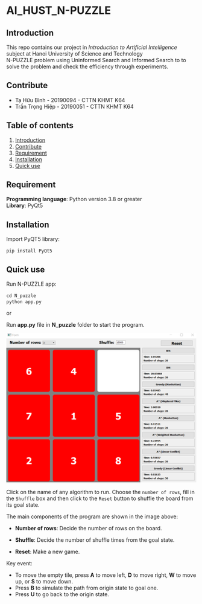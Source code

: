# AI_HUST_N-PUZZLE

## Introduction
This repo contains our project in *Introduction to Artificial Intelligence* subject at Hanoi University of Science and Technology  
N-PUZZLE problem using Uninformed Search and Informed Search to to solve the problem and check the efficiency through experiments.

## Contribute
+ Tạ Hữu Bình - 20190094 - CTTN KHMT K64
+ Trần Trọng Hiệp - 20190051 - CTTN KHMT K64

## Table of contents
1. [Introduction](#Introduction)
2. [Contribute](#Contribute)
3. [Requirement](#Dependencies)
4. [Installation](#INSTALLATION)
5. [Quick use](#QUICK-USE)
## Requirement
**Programming language**: Python version 3.8 or greater  
**Library**: PyQt5  
## Installation
Import PyQT5 library:
```
pip install PyQt5
```

## Quick use
Run N-PUZZLE app:
```
cd N_puzzle
python app.py
```

or

Run **app.py** file in **N_puzzle** folder to start the program.

![image](Illustration/StateIllustration.png)  


Click on the name of any algorithm to run.
Choose the `number of rows`, fill in the `Shuffle` box and then click to the `Reset` button to shuffle the board from its goal state.

The main components of the program are shown in the image above:

+ **Number of rows**: Decide the number of rows on the board.

+ **Shuffle**: Decide the number of shuffle times from the goal state.

+ **Reset**: Make a new game.

Key event: 
+ To move the empty tile, press **A** to move left, **D** to move right, **W** to move up, or **S** to move down.  
+ Press **B** to simulate the path from origin state to goal one.  
+ Press **U** to go back to the origin state.  

<!-- To better understand what is written in this, you can see the article [Application of Artificial Intelligence find the minimum number of steps to win the game N-puzzle] -->

